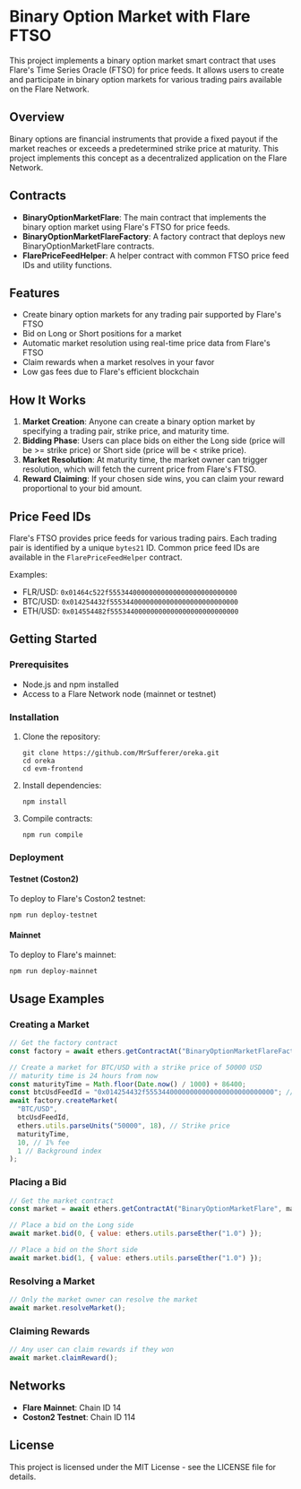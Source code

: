 # Binary Option Market with Flare FTSO

This project implements a binary option market smart contract that uses Flare's Time Series Oracle (FTSO) for price feeds. It allows users to create and participate in binary option markets for various trading pairs available on the Flare Network.

## Overview

Binary options are financial instruments that provide a fixed payout if the market reaches or exceeds a predetermined strike price at maturity. This project implements this concept as a decentralized application on the Flare Network.

## Contracts

- **BinaryOptionMarketFlare**: The main contract that implements the binary option market using Flare's FTSO for price feeds.
- **BinaryOptionMarketFlareFactory**: A factory contract that deploys new BinaryOptionMarketFlare contracts.
- **FlarePriceFeedHelper**: A helper contract with common FTSO price feed IDs and utility functions.

## Features

- Create binary option markets for any trading pair supported by Flare's FTSO
- Bid on Long or Short positions for a market
- Automatic market resolution using real-time price data from Flare's FTSO
- Claim rewards when a market resolves in your favor
- Low gas fees due to Flare's efficient blockchain

## How It Works

1. **Market Creation**: Anyone can create a binary option market by specifying a trading pair, strike price, and maturity time.
2. **Bidding Phase**: Users can place bids on either the Long side (price will be >= strike price) or Short side (price will be < strike price).
3. **Market Resolution**: At maturity time, the market owner can trigger resolution, which will fetch the current price from Flare's FTSO.
4. **Reward Claiming**: If your chosen side wins, you can claim your reward proportional to your bid amount.

## Price Feed IDs

Flare's FTSO provides price feeds for various trading pairs. Each trading pair is identified by a unique `bytes21` ID. Common price feed IDs are available in the `FlarePriceFeedHelper` contract.

Examples:
- FLR/USD: `0x01464c522f55534400000000000000000000000000`
- BTC/USD: `0x014254432f55534400000000000000000000000000`
- ETH/USD: `0x014554482f55534400000000000000000000000000`

## Getting Started

### Prerequisites

- Node.js and npm installed
- Access to a Flare Network node (mainnet or testnet)

### Installation

1. Clone the repository:
   ```
   git clone https://github.com/MrSufferer/oreka.git
   cd oreka
   cd evm-frontend
   ```

2. Install dependencies:
   ```
   npm install
   ```

3. Compile contracts:
   ```
   npm run compile
   ```

### Deployment

#### Testnet (Coston2)

To deploy to Flare's Coston2 testnet:

```
npm run deploy-testnet
```

#### Mainnet

To deploy to Flare's mainnet:

```
npm run deploy-mainnet
```

## Usage Examples

### Creating a Market

```javascript
// Get the factory contract
const factory = await ethers.getContractAt("BinaryOptionMarketFlareFactory", factoryAddress);

// Create a market for BTC/USD with a strike price of 50000 USD
// maturity time is 24 hours from now
const maturityTime = Math.floor(Date.now() / 1000) + 86400;
const btcUsdFeedId = "0x014254432f55534400000000000000000000000000"; // BTC/USD
await factory.createMarket(
  "BTC/USD",
  btcUsdFeedId,
  ethers.utils.parseUnits("50000", 18), // Strike price
  maturityTime,
  10, // 1% fee
  1 // Background index
);
```

### Placing a Bid

```javascript
// Get the market contract
const market = await ethers.getContractAt("BinaryOptionMarketFlare", marketAddress);

// Place a bid on the Long side
await market.bid(0, { value: ethers.utils.parseEther("1.0") });

// Place a bid on the Short side
await market.bid(1, { value: ethers.utils.parseEther("1.0") });
```

### Resolving a Market

```javascript
// Only the market owner can resolve the market
await market.resolveMarket();
```

### Claiming Rewards

```javascript
// Any user can claim rewards if they won
await market.claimReward();
```

## Networks

- **Flare Mainnet**: Chain ID 14
- **Coston2 Testnet**: Chain ID 114

## License

This project is licensed under the MIT License - see the LICENSE file for details.
